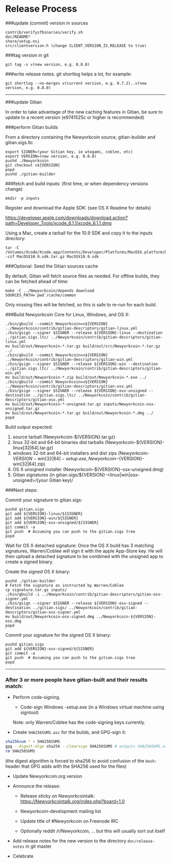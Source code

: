 Release Process
====================

###update (commit) version in sources

	contrib/verifysfbinaries/verify.sh
	doc/README*
	share/setup.nsi
	src/clientversion.h (change CLIENT_VERSION_IS_RELEASE to true)

###tag version in git

	git tag -s v(new version, e.g. 0.8.0)

###write release notes. git shortlog helps a lot, for example:

	git shortlog --no-merges v(current version, e.g. 0.7.2)..v(new version, e.g. 0.8.0)

* * *

###update Gitian

 In order to take advantage of the new caching features in Gitian, be sure to update to a recent version (e9741525c or higher is recommended)

###perform Gitian builds

 From a directory containing the Newyorkcoin source, gitian-builder and gitian.sigs.ltc
  
    export SIGNER=(your Gitian key, ie wtogami, coblee, etc)
	export VERSION=(new version, e.g. 0.8.0)
	pushd ./Newyorkcoin
	git checkout v${VERSION}
	popd
	pushd ./gitian-builder

###fetch and build inputs: (first time, or when dependency versions change)

	mkdir -p inputs

 Register and download the Apple SDK: (see OS X Readme for details)

 https://developer.apple.com/downloads/download.action?path=Developer_Tools/xcode_6.1.1/xcode_6.1.1.dmg

 Using a Mac, create a tarball for the 10.9 SDK and copy it to the inputs directory:

	tar -C /Volumes/Xcode/Xcode.app/Contents/Developer/Platforms/MacOSX.platform/Developer/SDKs/ -czf MacOSX10.9.sdk.tar.gz MacOSX10.9.sdk

###Optional: Seed the Gitian sources cache

  By default, Gitian will fetch source files as needed. For offline builds, they can be fetched ahead of time:

	make -C ../Newyorkcoin/depends download SOURCES_PATH=`pwd`/cache/common

  Only missing files will be fetched, so this is safe to re-run for each build.

###Build Newyorkcoin Core for Linux, Windows, and OS X:

	./bin/gbuild --commit Newyorkcoin=v${VERSION} ../Newyorkcoin/contrib/gitian-descriptors/gitian-linux.yml
	./bin/gsign --signer $SIGNER --release ${VERSION}-linux --destination ../gitian.sigs.ltc/ ../Newyorkcoin/contrib/gitian-descriptors/gitian-linux.yml
	mv build/out/Newyorkcoin-*.tar.gz build/out/src/Newyorkcoin-*.tar.gz ../
	./bin/gbuild --commit Newyorkcoin=v${VERSION} ../Newyorkcoin/contrib/gitian-descriptors/gitian-win.yml
	./bin/gsign --signer $SIGNER --release ${VERSION}-win --destination ../gitian.sigs.ltc/ ../Newyorkcoin/contrib/gitian-descriptors/gitian-win.yml
	mv build/out/Newyorkcoin-*.zip build/out/Newyorkcoin-*.exe ../
	./bin/gbuild --commit Newyorkcoin=v${VERSION} ../Newyorkcoin/contrib/gitian-descriptors/gitian-osx.yml
	./bin/gsign --signer $SIGNER --release ${VERSION}-osx-unsigned --destination ../gitian.sigs.ltc/ ../Newyorkcoin/contrib/gitian-descriptors/gitian-osx.yml
	mv build/out/Newyorkcoin-*-unsigned.tar.gz inputs/Newyorkcoin-osx-unsigned.tar.gz
	mv build/out/Newyorkcoin-*.tar.gz build/out/Newyorkcoin-*.dmg ../
	popd
  Build output expected:

  1. source tarball (Newyorkcoin-${VERSION}.tar.gz)
  2. linux 32-bit and 64-bit binaries dist tarballs (Newyorkcoin-${VERSION}-linux[32|64].tar.gz)
  3. windows 32-bit and 64-bit installers and dist zips (Newyorkcoin-${VERSION}-win[32|64]-setup.exe, Newyorkcoin-${VERSION}-win[32|64].zip)
  4. OS X unsigned installer (Newyorkcoin-${VERSION}-osx-unsigned.dmg)
  5. Gitian signatures (in gitian.sigs/${VERSION}-<linux|win|osx-unsigned>/(your Gitian key)/

###Next steps:

Commit your signature to gitian.sigs:

	pushd gitian.sigs
	git add ${VERSION}-linux/${SIGNER}
	git add ${VERSION}-win/${SIGNER}
	git add ${VERSION}-osx-unsigned/${SIGNER}
	git commit -a
	git push  # Assuming you can push to the gitian.sigs tree
	popd

  Wait for OS X detached signature:
	Once the OS X build has 3 matching signatures, Warren/Coblee will sign it with the apple App-Store key.
	He will then upload a detached signature to be combined with the unsigned app to create a signed binary.

  Create the signed OS X binary:

	pushd ./gitian-builder
	# Fetch the signature as instructed by Warren/Coblee
	cp signature.tar.gz inputs/
	./bin/gbuild -i ../Newyorkcoin/contrib/gitian-descriptors/gitian-osx-signer.yml
	./bin/gsign --signer $SIGNER --release ${VERSION}-osx-signed --destination ../gitian.sigs/ ../Newyorkcoin/contrib/gitian-descriptors/gitian-osx-signer.yml
	mv build/out/Newyorkcoin-osx-signed.dmg ../Newyorkcoin-${VERSION}-osx.dmg
	popd

Commit your signature for the signed OS X binary:

	pushd gitian.sigs
	git add ${VERSION}-osx-signed/${SIGNER}
	git commit -a
	git push  # Assuming you can push to the gitian.sigs tree
	popd

-------------------------------------------------------------------------

### After 3 or more people have gitian-built and their results match:

- Perform code-signing.

    - Code-sign Windows -setup.exe (in a Windows virtual machine using signtool)

  Note: only Warren/Coblee has the code-signing keys currently.

- Create `SHA256SUMS.asc` for the builds, and GPG-sign it:
```bash
sha256sum * > SHA256SUMS
gpg --digest-algo sha256 --clearsign SHA256SUMS # outputs SHA256SUMS.asc
rm SHA256SUMS
```
(the digest algorithm is forced to sha256 to avoid confusion of the `Hash:` header that GPG adds with the SHA256 used for the files)

- Update Newyorkcoin.org version

- Announce the release:

  - Release sticky on Newyorkcointalk: https://Newyorkcointalk.org/index.php?board=1.0

  - Newyorkcoin-development mailing list

  - Update title of #Newyorkcoin on Freenode IRC

  - Optionally reddit /r/Newyorkcoin, ... but this will usually sort out itself

- Add release notes for the new version to the directory `doc/release-notes` in git master

- Celebrate 
